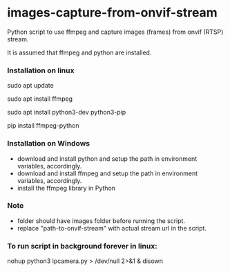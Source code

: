 # images-capture-from-onvif-stream
Python script to use ffmpeg and capture images (frames) from onvif (RTSP) stream.

It is assumed that ffmpeg and python are installed.

### Installation on linux
sudo apt update

sudo apt install ffmpeg

sudo apt install python3-dev python3-pip

pip install ffmpeg-python

### Installation on Windows
- download and install python and setup the path in environment variables, accordingly.
- download and install ffmpeg and setup the path in environment variables, accordingly.
- install the ffmpeg library in Python

### Note
- folder should have images folder before running the script.
- replace "path-to-onvif-stream" with actual stream url in the script.

### To run script in background forever in linux:
nohup python3 ipcamera.py > /dev/null 2>&1 & disown